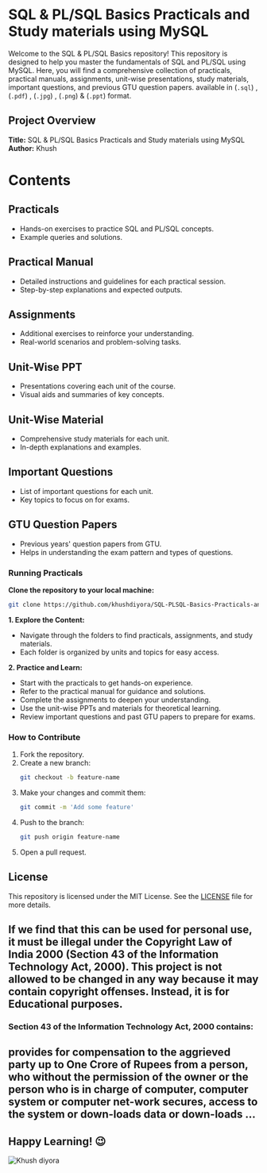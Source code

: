 # SQL & PL/SQL Basics Practicals and Study materials using MySQL

Welcome to the SQL & PL/SQL Basics repository! This repository is designed to help you master the fundamentals of SQL and PL/SQL using MySQL. Here, you will find a comprehensive collection of practicals, practical manuals, assignments, unit-wise presentations, study materials, important questions, and previous GTU question papers. available in (`.sql`) , (`.pdf`) , (`.jpg`) , (`.png`) & (`.ppt`) format.


## Project Overview

**Title:** SQL & PL/SQL Basics Practicals and Study materials using MySQL<br>
**Author:** Khush

# Contents

## Practicals
- Hands-on exercises to practice SQL and PL/SQL concepts.
- Example queries and solutions.

## Practical Manual
- Detailed instructions and guidelines for each practical session.
- Step-by-step explanations and expected outputs.

## Assignments
- Additional exercises to reinforce your understanding.
- Real-world scenarios and problem-solving tasks.

## Unit-Wise PPT
- Presentations covering each unit of the course.
- Visual aids and summaries of key concepts.

## Unit-Wise Material
- Comprehensive study materials for each unit.
- In-depth explanations and examples.

## Important Questions
- List of important questions for each unit.
- Key topics to focus on for exams.

## GTU Question Papers
- Previous years' question papers from GTU.
- Helps in understanding the exam pattern and types of questions.


### Running Practicals

**Clone the repository to your local machine:**
```bash
git clone https://github.com/khushdiyora/SQL-PLSQL-Basics-Practicals-and-Studymaterials-using-MySQL.git
```

**1. Explore the Content:**
- Navigate through the folders to find practicals, assignments, and study materials.
- Each folder is organized by units and topics for easy access.

**2. Practice and Learn:**

- Start with the practicals to get hands-on experience.
- Refer to the practical manual for guidance and solutions.
- Complete the assignments to deepen your understanding.
- Use the unit-wise PPTs and materials for theoretical learning.
- Review important questions and past GTU papers to prepare for exams.

### How to Contribute

1. Fork the repository.
2. Create a new branch:
    ```bash
    git checkout -b feature-name
    ```
3. Make your changes and commit them:
    ```bash
    git commit -m 'Add some feature'
    ```
4. Push to the branch:
    ```bash
    git push origin feature-name
    ```
5. Open a pull request.

## License

This repository is licensed under the MIT License. See the [LICENSE](LICENSE) file for more details.

## If we find that this can be used for personal use, it must be illegal under the Copyright Law of India 2000 (Section 43 of the Information Technology Act, 2000). This project is not allowed to be changed in any way because it may contain copyright offenses. Instead, it is for Educational purposes.

### Section 43 of the Information Technology Act, 2000 contains:

## provides for compensation to the aggrieved party up to One Crore of Rupees from a person, who without the permission of the owner or the person who is in charge of computer, computer system or computer net-work secures, access to the system or down-loads data or down-loads ...

## Happy Learning! 😉


![Khush diyora](https://github.com/user-attachments/assets/2cceda39-3a1a-44ff-aa96-556057017ee9)
